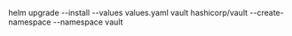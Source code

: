 helm upgrade --install --values values.yaml vault hashicorp/vault --create-namespace --namespace vault 
